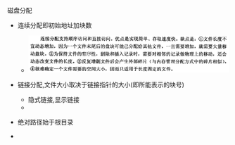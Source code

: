 磁盘分配

* 连续分配即初始地址加块数
  * ![image-20230215223015003](assets/ch10-文件/image-20230215223015003.png)
* 链接分配,文件大小取决于链接指针的大小(即所能表示的块号)
  * 隐式链接,显示链接
  * 



* 绝对路径始于根目录
* 